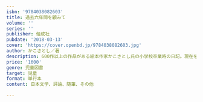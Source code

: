 ```yaml
---
isbn: '9784038082603'
title: 過去六年間を顧みて
volume: ''
series: ''
publisher: 偕成社
pubdate: '2018-03-13'
cover: 'https://cover.openbd.jp/9784038082603.jpg'
author: かこさとし／著
description: 600作以上の作品がある絵本作家かこさとし氏の小学校卒業時の日記。現在を予見するような独自性にあふれた絵日記再録と聞き書きエッセイ。
price: '1600'
genre: 児童図書
target: 児童
format: 単行本
content: 日本文学、評論、随筆、その他

---
```


